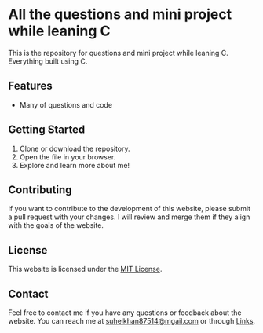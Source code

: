 # All the questions and mini project while leaning C

This is the repository for questions and mini project while leaning C. Everything built using C.

## Features
- Many of questions and code



## Getting Started
1. Clone or download the repository.
2. Open the file in your browser.
3. Explore and learn more about me!

## Contributing
If you want to contribute to the development of this website, please submit a pull request with your changes. I will review and merge them if they align with the goals of the website.

## License
This website is licensed under the [MIT License](https://github.com/moonLight-7k/ALL_C/blob/main/LICENSE).

## Contact
Feel free to contact me if you have any questions or feedback about the website. You can reach me at [suhelkhan87514@mgail.com](mailto:suhelkhan87514@gmail.com) or through [Links](https://linktr.ee/moonlight7k).
